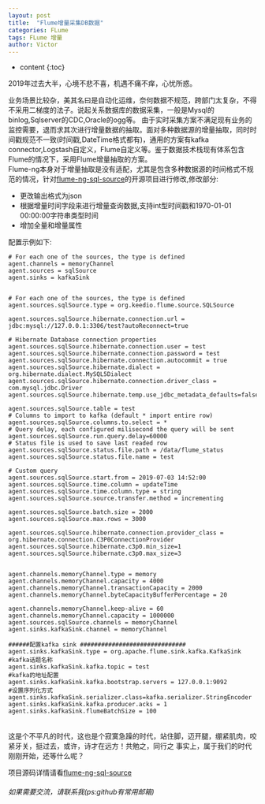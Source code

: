 ```yaml
---
layout: post
title:  "Flume增量采集DB数据"
categories: FLume
tags: FLume 增量
author: Victor
---
```


* content
{:toc}


<p>
2019年过去大半，心境不悲不喜，机遇不痛不痒，心忧所惑。
</p>

业务场景比较杂，美其名曰是自动化运维，奈何数据不规范，跨部门太复杂，不得不采用二梯度的法子。说起关系数据库的数据采集，一般是Mysql的binlog,Sqlserver的CDC,Oracle的ogg等。
由于实时采集方案不满足现有业务的监控需要，退而求其次进行增量数据的抽取。面对多种数据源的增量抽取，同时时间戳规范不一致(时间戳,DateTime格式都有)，通用的方案有kafka connector,Logstash自定义，Flume自定义等。鉴于数据技术栈现有体系包含Flume的情况下，采用Flume增量抽取的方案。  
Flume-ng本身对于增量抽取是没有适配，尤其是包含多种数据源的时间格式不规范的情况，针对[flume-ng-sql-source](https://github.com/keedio/flume-ng-sql-source)的开源项目进行修改,修改部分:  
- 更改输出格式为json
- 根据增量时间字段来进行增量查询数据,支持int型时间戳和1970-01-01 00:00:00字符串类型时间
- 增加全量和增量属性  

配置示例如下:

```properties
# For each one of the sources, the type is defined
agent.channels = memoryChannel
agent.sources = sqlSource
agent.sinks = kafkaSink


# For each one of the sources, the type is defined
agent.sources.sqlSource.type = org.keedio.flume.source.SQLSource

agent.sources.sqlSource.hibernate.connection.url = jdbc:mysql://127.0.0.1:3306/test?autoReconnect=true

# Hibernate Database connection properties
agent.sources.sqlSource.hibernate.connection.user = test
agent.sources.sqlSource.hibernate.connection.password = test
agent.sources.sqlSource.hibernate.connection.autocommit = true
agent.sources.sqlSource.hibernate.dialect = org.hibernate.dialect.MySQL5Dialect
agent.sources.sqlSource.hibernate.connection.driver_class = com.mysql.jdbc.Driver
agent.sources.sqlSource.hibernate.temp.use_jdbc_metadata_defaults=false

agent.sources.sqlSource.table = test
# Columns to import to kafka (default * import entire row)
agent.sources.sqlSource.columns.to.select = *
# Query delay, each configured milisecond the query will be sent
agent.sources.sqlSource.run.query.delay=60000
# Status file is used to save last readed row
agent.sources.sqlSource.status.file.path = /data/flume_status
agent.sources.sqlSource.status.file.name = test

# Custom query
agent.sources.sqlSource.start.from = 2019-07-03 14:52:00
agent.sources.sqlSource.time.column = updateTime
agent.sources.sqlSource.time.column.type = string
agent.sources.sqlSource.source.transfer.method = incrementing

agent.sources.sqlSource.batch.size = 2000
agent.sources.sqlSource.max.rows = 3000

agent.sources.sqlSource.hibernate.connection.provider_class = org.hibernate.connection.C3P0ConnectionProvider
agent.sources.sqlSource.hibernate.c3p0.min_size=1
agent.sources.sqlSource.hibernate.c3p0.max_size=3


agent.channels.memoryChannel.type = memory
agent.channels.memoryChannel.capacity = 4000
agent.channels.memoryChannel.transactionCapacity = 2000
agent.channels.memoryChannel.byteCapacityBufferPercentage = 20

agent.channels.memoryChannel.keep-alive = 60
agent.channels.memoryChannel.capacity = 1000000
agent.sources.sqlSource.channels = memoryChannel
agent.sinks.kafkaSink.channel = memoryChannel

######配置kafka sink ##############################
agent.sinks.kafkaSink.type = org.apache.flume.sink.kafka.KafkaSink
#kafka话题名称
agent.sinks.kafkaSink.kafka.topic = test
#kafka的地址配置
agent.sinks.kafkaSink.kafka.bootstrap.servers = 127.0.0.1:9092
#设置序列化方式
agent.sinks.kafkaSink.serializer.class=kafka.serializer.StringEncoder
agent.sinks.kafkaSink.kafka.producer.acks = 1
agent.sinks.kafkaSink.flumeBatchSize = 100
```


###### 
这是个不平凡的时代，这也是个寂寞急躁的时代，站住脚，迈开腿，绷紧肌肉，咬紧牙关，挺过去，或许，诗才在远方！共勉之，同行之
事实上，属于我们的时代刚刚开始，还等什么呢？  

项目源码详情请看[flume-ng-sql-source](https://github.com/V-I-C-T-O-R/flume-ng-sql-source)  
###### 如果需要交流，请联系我(ps:github有常用邮箱)